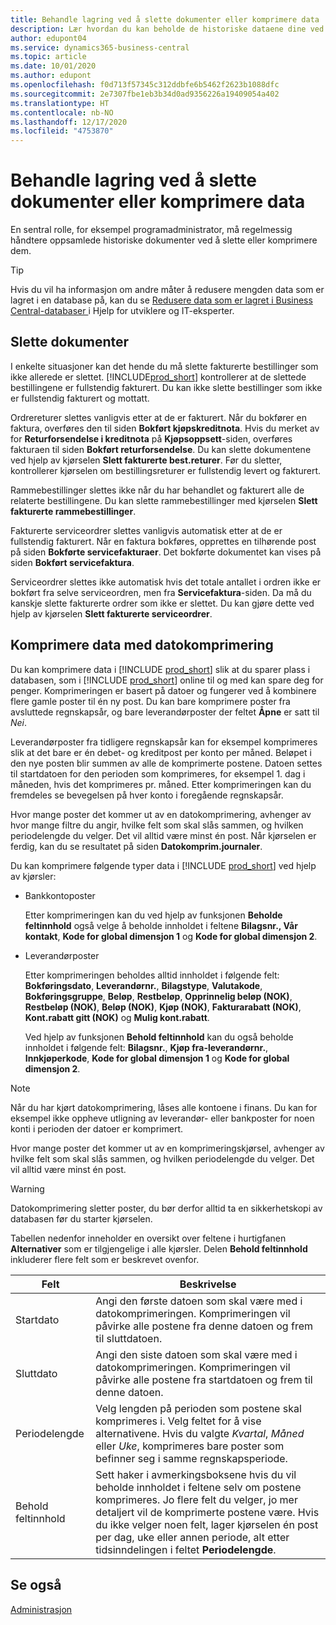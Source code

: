 ```yaml
---
title: Behandle lagring ved å slette dokumenter eller komprimere data
description: Lær hvordan du kan beholde de historiske dataene dine ved å komprimere poster eller slette dem.
author: edupont04
ms.service: dynamics365-business-central
ms.topic: article
ms.date: 10/01/2020
ms.author: edupont
ms.openlocfilehash: f0d713f57345c312ddbfe6b5462f2623b1088dfc
ms.sourcegitcommit: 2e7307fbe1eb3b34d0ad9356226a19409054a402
ms.translationtype: HT
ms.contentlocale: nb-NO
ms.lasthandoff: 12/17/2020
ms.locfileid: "4753870"
---
```

# <a name="manage-storage-by-deleting-documents-or-compressing-data"></a>Behandle lagring ved å slette dokumenter eller komprimere data

En sentral rolle, for eksempel programadministrator, må regelmessig håndtere oppsamlede historiske dokumenter ved å slette eller komprimere dem.  

> [!TIP]
> Hvis du vil ha informasjon om andre måter å redusere mengden data som er lagret i en database på, kan du se [Redusere data som er lagret i Business Central-databaser ](/dynamics365/business-central/dev-itpro/administration/database-reduce-data) i Hjelp for utviklere og IT-eksperter.

## <a name="delete-documents"></a>Slette dokumenter

I enkelte situasjoner kan det hende du må slette fakturerte bestillinger som ikke allerede er slettet. [!INCLUDE[prod_short](includes/prod_short.md)] kontrollerer at de slettede bestillingene er fullstendig fakturert. Du kan ikke slette bestillinger som ikke er fullstendig fakturert og mottatt.  

Ordrereturer slettes vanligvis etter at de er fakturert. Når du bokfører en faktura, overføres den til siden **Bokført kjøpskreditnota**. Hvis du merket av for **Returforsendelse i kreditnota** på **Kjøpsoppsett**-siden, overføres fakturaen til siden **Bokført returforsendelse**. Du kan slette dokumentene ved hjelp av kjørselen **Slett fakturerte best.returer**. Før du sletter, kontrollerer kjørselen om bestillingsreturer er fullstendig levert og fakturert.  

Rammebestillinger slettes ikke når du har behandlet og fakturert alle de relaterte bestillingene. Du kan slette rammebestillinger med kjørselen **Slett fakturerte rammebestillinger**.  

Fakturerte serviceordrer slettes vanligvis automatisk etter at de er fullstendig fakturert. Når en faktura bokføres, opprettes en tilhørende post på siden **Bokførte servicefakturaer**. Det bokførte dokumentet kan vises på siden **Bokført servicefaktura**.  

Serviceordrer slettes ikke automatisk hvis det totale antallet i ordren ikke er bokført fra selve serviceordren, men fra **Servicefaktura**-siden. Da må du kanskje slette fakturerte ordrer som ikke er slettet. Du kan gjøre dette ved hjelp av kjørselen **Slett fakturerte serviceordrer**.  

## <a name="compress-data-with-date-compression"></a>Komprimere data med datokomprimering

Du kan komprimere data i [!INCLUDE [prod_short](includes/prod_short.md)] slik at du sparer plass i databasen, som i [!INCLUDE [prod_short](includes/prod_short.md)] online til og med kan spare deg for penger. Komprimeringen er basert på datoer og fungerer ved å kombinere flere gamle poster til én ny post. Du kan bare komprimere poster fra avsluttede regnskapsår, og bare leverandørposter der feltet **Åpne** er satt til *Nei*.  

Leverandørposter fra tidligere regnskapsår kan for eksempel komprimeres slik at det bare er én debet- og kreditpost per konto per måned. Beløpet i den nye posten blir summen av alle de komprimerte postene. Datoen settes til startdatoen for den perioden som komprimeres, for eksempel 1. dag i måneden, hvis det komprimeres pr. måned. Etter komprimeringen kan du fremdeles se bevegelsen på hver konto i foregående regnskapsår.

Hvor mange poster det kommer ut av en datokomprimering, avhenger av hvor mange filtre du angir, hvilke felt som skal slås sammen, og hvilken periodelengde du velger. Det vil alltid være minst én post. Når kjørselen er ferdig, kan du se resultatet på siden **Datokomprim.journaler**.

Du kan komprimere følgende typer data i [!INCLUDE [prod_short](includes/prod_short.md)] ved hjelp av kjørsler:

* Bankkontoposter

  Etter komprimeringen kan du ved hjelp av funksjonen **Beholde feltinnhold** også velge å beholde innholdet i feltene **Bilagsnr., Vår kontakt**, **Kode for global dimensjon 1** og **Kode for global dimensjon 2**.
* Leverandørposter

  Etter komprimeringen beholdes alltid innholdet i følgende felt: **Bokføringsdato**, **Leverandørnr.**, **Bilagstype**, **Valutakode**, **Bokføringsgruppe**, **Beløp**, **Restbeløp**, **Opprinnelig beløp (NOK)**, **Restbeløp (NOK)**, **Beløp (NOK)**, **Kjøp (NOK)**, **Fakturarabatt (NOK)**, **Kont.rabatt gitt (NOK)** og **Mulig kont.rabatt**.

  Ved hjelp av funksjonen **Behold feltinnhold** kan du også beholde innholdet i følgende felt: **Bilagsnr.**, **Kjøp fra-leverandørnr.**, **Innkjøperkode**, **Kode for global dimensjon 1** og **Kode for global dimensjon 2**.

> [!NOTE]
> Når du har kjørt datokomprimering, låses alle kontoene i finans. Du kan for eksempel ikke oppheve utligning av leverandør- eller bankposter for noen konti i perioden der datoer er komprimert.

<!--* General ledger entries
* Customer ledger entries-->
<!--* Fixed asset ledger entries
* G/L budget entries
* VAT entries

  After the compression the contents of the following fields are always retained: **Posting Date**, **Type**, **Closed**, **Gen. Bus. Posting Group**, **Gen. Prod. Posting Group**, **VAT Calculation Type**, **Base**, and **Amount**.

  With the **Retain Field Contents** facility, you can also retain the contents of the following additional fields: **Document No.**, **Bill-to/Pay-to No.**, **EU 3-Party Trade**, **Country/Region Code**, and **Internal Ref. No.**.
* Insurance ledger entries
* Maintenance ledger entries
* Resource ledger entries

  After the compression, the contents of the following fields are retained: **Posting Date**, **Resource No.**, **Resource Group No.**, **Entry Type**, **Quantity**, **Total Cost**, **Total Price**, and **Chargeable**.

  With the **Retain Field Contents** facility, you can also retain the contents of the following additional fields: **Document No.**, **Work Type Code**, **Job No.**, **Unit of Measure Code**, **Source Type**, **Source No.**. **Chargeable**, **
* Warehouse entries

  After the compression the contents of the following fields are always retained: **Registering Date**, **Location Code**, **Zone Code**, **Bin Code**, **Item No.**, **Quantity**, **Qty. (Base)**, **Bin Type Code**, **Entry Type**, **Variant Code**, **Qty. per Unit of Measure**, **Unit of Measure Code**, **Warranty Date**, **Expiration Date**, **Cubage**, and **Weight**.

  With the **Retain Field Contents** facility, you can also retain the contents of the **Serial No.** and **Lot No.** fields. -->

Hvor mange poster det kommer ut av en komprimeringskjørsel, avhenger av hvilke felt som skal slås sammen, og hvilken periodelengde du velger. Det vil alltid være minst én post. 

> [!WARNING]
> Datokomprimering sletter poster, du bør derfor alltid ta en sikkerhetskopi av databasen før du starter kjørselen.

Tabellen nedenfor inneholder en oversikt over feltene i hurtigfanen **Alternativer** som er tilgjengelige i alle kjørsler. Delen **Behold feltinnhold** inkluderer flere felt som er beskrevet ovenfor.

|Felt  |Beskrivelse  |
|-------|-------------|
|Startdato     |Angi den første datoen som skal være med i datokomprimeringen. Komprimeringen vil påvirke alle postene fra denne datoen og frem til sluttdatoen.|
|Sluttdato     |Angi den siste datoen som skal være med i datokomprimeringen. Komprimeringen vil påvirke alle postene fra startdatoen og frem til denne datoen.|
|Periodelengde |Velg lengden på perioden som postene skal komprimeres i. Velg feltet for å vise alternativene. Hvis du valgte *Kvartal*, *Måned* eller *Uke*, komprimeres bare poster som befinner seg i samme regnskapsperiode.|
|Behold feltinnhold     |Sett haker i avmerkingsboksene hvis du vil beholde innholdet i feltene selv om postene komprimeres. Jo flere felt du velger, jo mer detaljert vil de komprimerte postene være. Hvis du ikke velger noen felt, lager kjørselen én post per dag, uke eller annen periode, alt etter tidsinndelingen i feltet **Periodelengde**. |

## <a name="see-also"></a>Se også

[Administrasjon](admin-setup-and-administration.md)  
